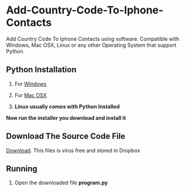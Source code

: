 # Add-Country-Code-To-Iphone-Contacts
Add Country Code To Iphone Contacts using software. Compatible with Windows, Mac OSX, Linux or any other Operating System that support Python

## Python Installation
1. For [Windows](https://www.python.org/ftp/python/3.4.2/python-3.4.2.amd64.msi)

2. For [Mac OSX](https://www.python.org/ftp/python/3.4.2/python-3.4.2-macosx10.6.pkg)

3. **Linux usually comes with Python Installed**

**Now run the installer you download and install it**

## Download The Source Code File
[Download](https://www.dropbox.com/s/cye3u7lp9fn7cyf/program.py?dl=1). This files is virus free and stored in Dropbox

## Running
1. Open the downloaded file **program.py**


